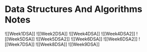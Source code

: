 # Data Structures And Algorithms Notes

![[Week1DSA]]
![[Week2DSA]]
![[Week4DSA]]
![[Week4DSA2]]
![[Week5DSA]]
![[Week5DSA2]]
![[Week6DSA]]
![[Week6DSA2]]
![[Week7DSA]]
![[Week8DSA]]
![[Week9DSA]]
